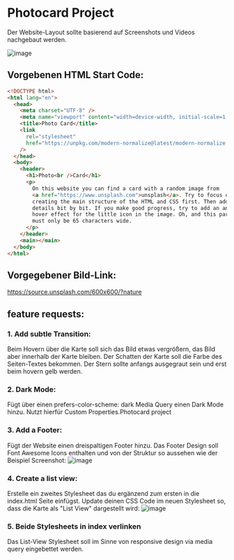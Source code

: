 # Photocard Project

Der Website-Layout sollte basierend auf Screenshots und Videos nachgebaut werden.

![image](https://github.com/FlausenImKopf/photo-card-nachbau-mit-sandra/assets/88251068/72b1a254-783c-49bf-a834-b2f328bbcb0a)

## Vorgebenen HTML Start Code:

```html
<!DOCTYPE html>
<html lang="en">
  <head>
    <meta charset="UTF-8" />
    <meta name="viewport" content="width=device-width, initial-scale=1.0" />
    <title>Photo Card</title>
    <link
      rel="stylesheet"
      href="https://unpkg.com/modern-normalize@latest/modern-normalize.css"
    />
  </head>
  <body>
    <header>
      <h1>Photo<br />Card</h1>
      <p>
        On this website you can find a card with a random image from
        <a href="https://www.unsplash.com">unsplash</a>. Try to focus on
        creating the main structure of the HTML and CSS first. Then add the
        details bit by bit. If you make good progress, try to add an animated
        hover effect for the little icon in the image. Oh, and this paragraph
        must only be 65 characters wide.
      </p>
    </header>
    <main></main>
  </body>
</html>
```

## Vorgegebener Bild-Link:

https://source.unsplash.com/600x600/?nature

## feature requests:

### 1. Add subtle Transition:

Beim Hovern über die Karte soll sich das Bild etwas vergrößern, das Bild aber innerhalb der Karte bleiben. Der Schatten der Karte soll die Farbe des Seiten-Textes bekommen. Der Stern sollte anfangs ausgegraut sein und erst beim hovern gelb werden.

### 2. Dark Mode:

Fügt über einen prefers-color-scheme: dark Media Query einen Dark Mode hinzu. Nutzt hierfür Custom Properties.Photocard project

### 3. Add a Footer:

Fügt der Website einen dreispaltigen Footer hinzu. Das Footer Design soll Font Awesome Icons enthalten und von der Struktur so aussehen wie der Beispiel Screenshot:
![image](https://github.com/FlausenImKopf/photo-card-nachbau-mit-sandra/assets/88251068/1c67ae51-b303-4f41-aa00-277c10452bcd)

### 4. Create a list view:

Erstelle ein zweites Stylesheet das du ergänzend zum ersten in die index.html Seite einfügst. Update deinen CSS Code im neuen Stylesheet so, dass die Karte als "List View" dargestellt wird:
![image](https://github.com/FlausenImKopf/photo-card-nachbau-mit-sandra/assets/88251068/2836322b-9136-46c1-a73a-3ebb1ba49266)

### 5. Beide Stylesheets in index verlinken

Das List-View Stylesheet soll im Sinne von responsive design via media query eingebettet werden.
